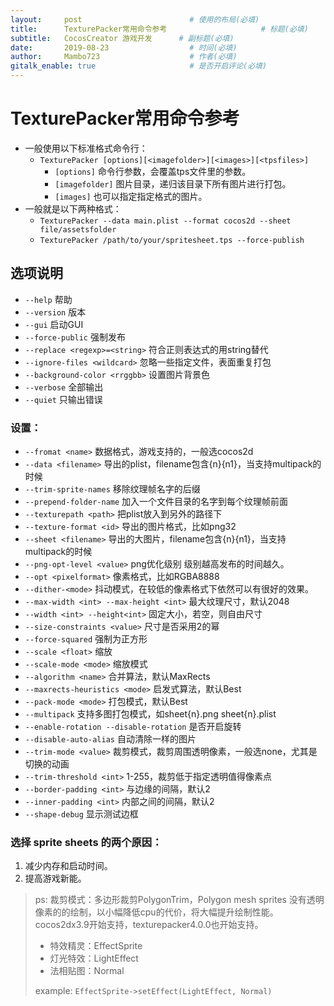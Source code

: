 ```yaml
---
layout:     post                        # 使用的布局(必填)
title:      TexturePacker常用命令参考                     # 标题(必填)
subtitle:   CocosCreator 游戏开发      # 副标题(必填)
date:       2019-08-23                  # 时间(必填)
author:     Mambo723                    # 作者(必填)
gitalk_enable: true                     # 是否开启评论(必填)
---
```

# TexturePacker常用命令参考
* 一般使用以下标准格式命令行：
  * `TexturePacker [options][<imagefolder>][<images>][<tpsfiles>]`
    * `[options]` 命令行参数，会覆盖tps文件里的参数。
    * `[imagefolder]` 图片目录，递归该目录下所有图片进行打包。
    * `[images]` 也可以指定指定格式的图片。
* 一般就是以下两种格式：
  * `TexturePacker --data main.plist --format cocos2d --sheet file/assetsfolder`
  * `TexturePacker /path/to/your/spritesheet.tps --force-publish`

## 选项说明
* `--help` 帮助
* `--version` 版本
* `--gui` 启动GUI
* `--force-public` 强制发布
* `--replace <regexp>=<string>` 符合正则表达式的用string替代
* `--ignore-files <wildcard>` 忽略一些指定文件，表面重复打包
* `--background-color <rrggbb>` 设置图片背景色
* `--verbose` 全部输出
* `--quiet` 只输出错误

### 设置：
* `--fromat <name>` 数据格式，游戏支持的，一般选cocos2d
* `--data <filename>` 导出的plist，filename包含{n}{n1}，当支持multipack的时候
* `--trim-sprite-names` 移除纹理帧名字的后缀
* `--prepend-folder-name` 加入一个文件目录的名字到每个纹理帧前面
* `--texturepath <path>` 把plist放入到另外的路径下
* `--texture-format <id>` 导出的图片格式，比如png32
* `--sheet <filename>` 导出的大图片，filename包含{n}{n1}，当支持multipack的时候
* `--png-opt-level <value>` png优化级别 级别越高发布的时间越久。
* `--opt <pixelformat>` 像素格式，比如RGBA8888
* `--dither-<mode>` 抖动模式，在较低的像素格式下依然可以有很好的效果。
* `--max-width <int> --max-height <int>` 最大纹理尺寸，默认2048
* `--width <int> --height<int>` 固定大小，若空，则自由尺寸
* `--size-constraints <value>` 尺寸是否采用2的幂
* `--force-squared` 强制为正方形
* `--scale <float>` 缩放
* `--scale-mode <mode>` 缩放模式
* `--algorithm <name>` 合并算法，默认MaxRects
* `--maxrects-heuristics <mode>` 启发式算法，默认Best
* `--pack-mode <mode>` 打包模式，默认Best
* `--multipack` 支持多图打包模式，如sheet{n}.png sheet{n}.plist
* `--enable-rotation --disable-rotation` 是否开启旋转
* `--disable-auto-alias` 自动清除一样的图片
* `--trim-mode <value>` 裁剪模式，裁剪周围透明像素，一般选none，尤其是切换的动画
* `--trim-threshold <int>` 1-255，裁剪低于指定透明值得像素点
* `--border-padding <int>` 与边缘的间隔，默认2
* `--inner-padding <int>` 内部之间的间隔，默认2
* `--shape-debug` 显示测试边框


### 选择 sprite sheets 的两个原因：
1. 减少内存和启动时间。
2. 提高游戏新能。


> ps: 裁剪模式：多边形裁剪PolygonTrim，Polygon mesh sprites 没有透明像素的的绘制，以小幅降低cpu的代价，将大幅提升绘制性能。cocos2dx3.9开始支持，texturepacker4.0.0也开始支持。
> 
>  * 特效精灵：EffectSprite
>  * 灯光特效：LightEffect
>  * 法相贴图：Normal
>  
> example:  `EffectSprite->setEffect(LightEffect, Normal)`